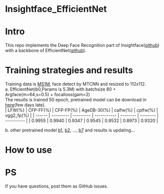 # Insightface_EfficientNet
# Intro
This repo implements the Deep Face Recognition part of Insightface([github](https://github.com/deepinsight/insightface))  with a backbone of EfficientNet([github](https://github.com/lukemelas/EfficientNet-PyTorch)). 
# Training strategies and results
Training data is [MS1M](https://github.com/deepinsight/insightface/wiki/Dataset-Zoo), face detect by MTCNN and resized to 112x112.  
a. EfficientNet(b0,Params is 5.3M) with batchsize 80 + Argface(m=64,s=0.5) + focalloss(gam=2)  
The results is trained 50 epoch, pretrained model can be download in [here]()(few days late).  
| LFW(%) | CFP-FF(%) | CFP-FP(%) | AgeDB-30(%) | calfw(%) | cplfw(%) | vgg2_fp(%) |
| ------ | --------- | --------- | ----------- | -------- | -------- | ---------- |
| 0.9955 | 0.9940   | 0.9347   | 0.9545      | 0.9532  | 0.8973  | 0.9320    |  

b. other pretrained model [b1](), [b2](), ..., [b7]() and results is updating...
# How to use
# PS
If you have questions, post them as GitHub issues.
